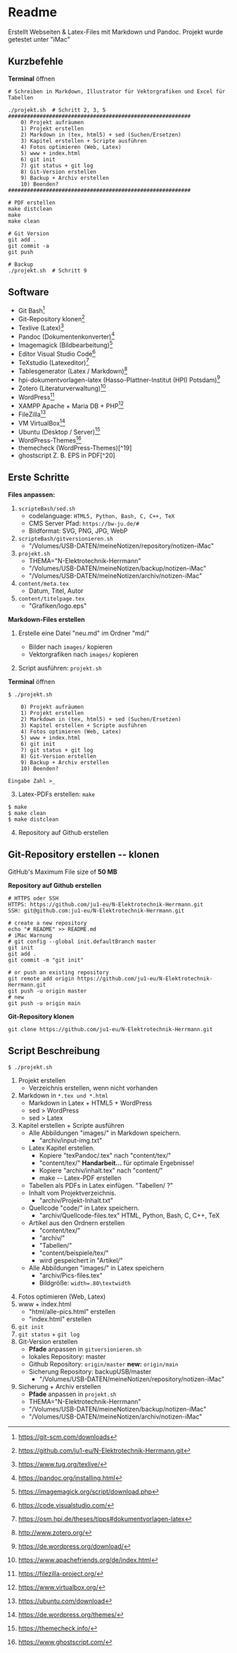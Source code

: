 # Readme
<!--ju 18-12-21 -->
Erstellt Webseiten & Latex-Files mit Markdown und Pandoc.
Projekt wurde getestet unter "iMac"   

## Kurzbefehle

**Terminal** öffnen

```
# Schreiben in Markdown, Illustrator für Vektorgrafiken und Excel für Tabellen

./projekt.sh  # Schritt 2, 3, 5
##########################################################
    0) Projekt aufräumen
    1) Projekt erstellen
    2) Markdown in (tex, html5) + sed (Suchen/Ersetzen)
    3) Kapitel erstellen + Scripte ausführen
    4) Fotos optimieren (Web, Latex)
    5) www + index.html
    6) git init
    7) git status + git log
    8) Git-Version erstellen
    9) Backup + Archiv erstellen
    10) Beenden?
##########################################################

# PDF erstellen
make distclean
make
make clean

# Git Version
git add .
git commit -a
git push

# Backup
./projekt.sh  # Schritt 9
```  
    
## Software

- Git Bash[^1]
- Git-Repository klonen[^2]
- Texlive (Latex)[^3]
- Pandoc (Dokumentenkonverter)[^4]
- Imagemagick (Bildbearbeitung)[^5]
- Editor Visual Studio Code[^6]
- TeXstudio (Latexeditor)[^9]
- Tablesgenerator (Latex / Markdown)[^10] 
- hpi-dokumentvorlagen-latex (Hasso-Plattner-Institut (HPI) Potsdam)[^11] 
- Zotero (Literaturverwaltung)[^12]
- WordPress[^13]
- XAMPP Apache + Maria DB + PHP[^14]
- FileZilla[^15]
- VM VirtualBox[^16]
- Ubuntu (Desktop / Server)[^17]
- WordPress-Themes[^18]
- themecheck (WordPress-Themes)[^19]
- ghostscript Z. B. EPS in PDF[^20]

[^1]: <https://git-scm.com/downloads>
[^2]: <https://github.com/ju1-eu/N-Elektrotechnik-Herrmann.git>
[^3]: <https://www.tug.org/texlive/>
[^4]: <https://pandoc.org/installing.html>
[^5]: <https://imagemagick.org/script/download.php>
[^6]: <https://code.visualstudio.com/>
[^7]: <https://www.texstudio.org/>
[^8]: <https://www.tablesgenerator.com/latex_tables>
[^9]: <https://osm.hpi.de/theses/tipps#dokumentvorlagen-latex>
[^10]: <http://www.zotero.org/>
[^11]: <https://de.wordpress.org/download/>
[^12]: <https://www.apachefriends.org/de/index.html>
[^13]: <https://filezilla-project.org/>
[^14]: <https://www.virtualbox.org/>
[^15]: <https://ubuntu.com/download>
[^16]: <https://de.wordpress.org/themes/>
[^17]: <https://themecheck.info/>
[^18]: <https://www.ghostscript.com/>

## Erste Schritte

**Files anpassen:**

1. `scripteBash/sed.sh`
    - codelanguage: `HTML5, Python, Bash, C, C++, TeX`
    - CMS Server Pfad: `https://bw-ju.de/#`
    - Bildformat: SVG, PNG, JPG, WebP
2. `scripteBash/gitversionieren.sh`
    - "/Volumes/USB-DATEN/meineNotizen/repository/notizen-iMac"
3. `projekt.sh`
    - THEMA="N-Elektrotechnik-Herrmann"
    - "/Volumes/USB-DATEN/meineNotizen/backup/notizen-iMac"
    - "/Volumes/USB-DATEN/meineNotizen/archiv/notizen-iMac"
4. `content/meta.tex`
    - Datum, Titel, Autor
5. `content/titelpage.tex`
    - "Grafiken/logo.eps"

**Markdown-Files erstellen**
    
1. Erstelle eine Datei "neu.md" im Ordner "md/"
    - Bilder nach `images/` kopieren
    - Vektorgrafiken  nach `images/` kopieren
    
2. Script ausführen: `projekt.sh`

**Terminal** öffnen

```
$ ./projekt.sh

    0) Projekt aufräumen
    1) Projekt erstellen
    2) Markdown in (tex, html5) + sed (Suchen/Ersetzen)
    3) Kapitel erstellen + Scripte ausführen
    4) Fotos optimieren (Web, Latex)
    5) www + index.html
    6) git init
    7) git status + git log
    8) Git-Version erstellen
    9) Backup + Archiv erstellen
    10) Beenden?

Eingabe Zahl >_
```

3. Latex-PDFs erstellen: `make`

``` 
$ make
$ make clean
$ make distclean
```

4. Repository auf Github erstellen

## Git-Repository erstellen -- klonen

GitHub's Maximum File size of **50 MB**

**Repository auf Github erstellen**

```
# HTTPS oder SSH
HTTPS: https://github.com/ju1-eu/N-Elektrotechnik-Herrmann.git
SSH: git@github.com:ju1-eu/N-Elektrotechnik-Herrmann.git

# create a new repository 
echo "# README" >> README.md
# iMac Warnung 
# git config --global init.defaultBranch master
git init
git add .
git commit -m "git init"
                
# or push an existing repository 
git remote add origin https://github.com/ju1-eu/N-Elektrotechnik-Herrmann.git
git push -u origin master
# new
git push -u origin main
```

**Git-Repository klonen**

```
git clone https://github.com/ju1-eu/N-Elektrotechnik-Herrmann.git
```

## Script Beschreibung

`$ ./projekt.sh`

1. Projekt erstellen
    - Verzeichnis erstellen, wenn nicht vorhanden
2. Markdown in `*.tex und *.html`
    - Markdown in Latex + HTML5 + WordPress
    - sed > WordPress
    - sed > Latex
3. Kapitel erstellen + Scripte ausführen
    - Alle Abbildungen "images/" in Markdown speichern.
        - "archiv/input-img.txt"
    - Latex Kapitel erstellen.
        - Kopiere "texPandoc/.tex" nach "content/tex/"
        - "content/tex/" **Handarbeit...** für optimale Ergebnisse!
        - Kopiere "archiv/inhalt.tex" nach "content/"
        - make -- Latex-PDF erstellen
    - Tabellen als PDFs in Latex einfügen. "Tabellen/ ?"
    - Inhalt vom Projektverzeichnis.
        - "archiv/Projekt-Inhalt.txt"
    - Quellcode "code/" in Latex speichern.
        - "archiv/Quellcode-files.tex"
      HTML, Python, Bash, C, C++, TeX
    - Artikel aus den Ordnern erstellen
        - "content/tex/"
        - "archiv/"
        - "Tabellen/"
        - "content/beispiele/tex/"
        -  wird gespeichert in "Artikel/"
    - Alle Abbildungen "images/" in Latex speichern
        - "archiv/Pics-files.tex"
        - Bildgröße: `width=.80\textwidth`
4) Fotos optimieren (Web, Latex)
5) www + index.html
    - "html/alle-pics.html" erstellen
    - "index.html" erstellen
6) `git init`
7) `git status` + `git log`
8) Git-Version erstellen
    - **Pfade** anpassen in `gitversionieren.sh`
    - lokales Repository: master
    - Github Repository: `origin/master` **new:** `origin/main`
    - Sicherung Repository: backupUSB/master
        - "/Volumes/USB-DATEN/meineNotizen/repository/notizen-iMac"
9) Sicherung + Archiv erstellen
    - **Pfade** anpassen in `projekt.sh`
    - THEMA="N-Elektrotechnik-Herrmann"
    - "/Volumes/USB-DATEN/meineNotizen/backup/notizen-iMac"
    - "/Volumes/USB-DATEN/meineNotizen/archiv/notizen-iMac"